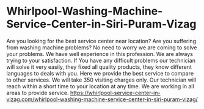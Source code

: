 # Whirlpool-Washing-Machine-Service-Center-in-Siri-Puram-Vizag
Are you looking for the best service center near location? Are you suffering from washing machine problems? No need to worry we are coming to solve your problems. We have well experience in this profession. We are always trying to your satisfaction. If You have any difficult problems our technician will solve it very easily, they fixed all quality products, they know different languages to deals with you. Here we provide the best service to compare to other services. We will take 350 visiting charges only. Our technician will reach within a short time to your location at any time. We are working in all areas to provide service.   https://whirlpool-service-center-in-vizag.com/whirlpool-washing-machine-service-center-in-siri-puram-vizag/

